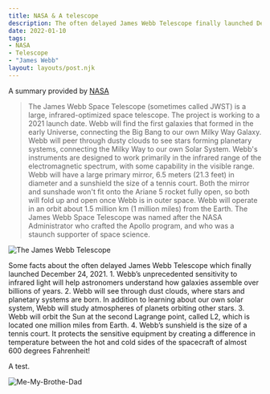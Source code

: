 ```yaml
---
title: NASA & A telescope
description: The often delayed James Webb Telescope finally launched December 24, 2021
date: 2022-01-10
tags:
- NASA
- Telescope
- "James Webb"
layout: layouts/post.njk
---
```

A summary provided by [NASA](https://svs.gsfc.nasa.gov/Gallery/JWST.html)

>The James Webb Space Telescope (sometimes called JWST) is a large, infrared-optimized space telescope. The project is working to a 2021 launch date. Webb will find the first galaxies that formed in the early Universe, connecting the Big Bang to our own Milky Way Galaxy. Webb will peer through dusty clouds to see stars forming planetary systems, connecting the Milky Way to our own Solar System. Webb's instruments are designed to work primarily in the infrared range of the electromagnetic spectrum, with some capability in the visible range. Webb will have a large primary mirror, 6.5 meters (21.3 feet) in diameter and a sunshield the size of a tennis court. Both the mirror and sunshade won't fit onto the Ariane 5 rocket fully open, so both will fold up and open once Webb is in outer space. Webb will operate in an orbit about 1.5 million km (1 million miles) from the Earth. The James Webb Space Telescope was named after the NASA Administrator who crafted the Apollo program, and who was a staunch supporter of space science.


![The James Webb Telescope](https://applegate-paul.mo.cloudinary.net/https://storage.googleapis.com/cloudinarymedia/images/mirror.jpg)


Some facts about the often delayed James Webb Telescope which finally launched December 24, 2021.
1.
Webb’s unprecedented sensitivity to infrared light will help astronomers understand how galaxies assemble over billions of years.
2.
Webb will see through dust clouds, where stars and planetary systems are born.
In addition to learning about our own solar system, Webb will study atmospheres of planets orbiting other stars.
3.
Webb will orbit the Sun at the second Lagrange point, called L2, which is located one million miles from Earth.
4.
Webb’s sunshield is the size of a tennis court. It protects the sensitive equipment by creating a difference in temperature between the hot and cold sides of the spacecraft of almost 600 degrees Fahrenheit!

A test.

<img data-src="https://res.cloudinary.com/paulportfolio/image/upload/f_auto,q_auto,c_fill/c_scale,w_auto:breakpoints/Dad-kevin-meApril-10-2010.jpg" alt="Me-My-Brothe-Dad" class="cld-responsive">

